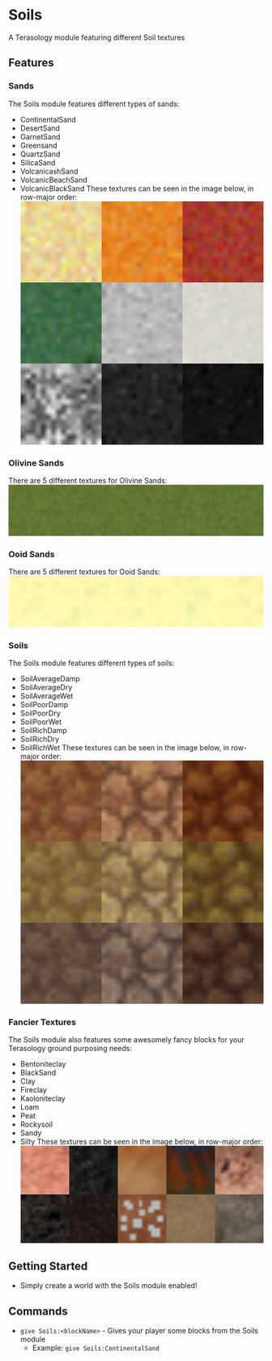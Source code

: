 # Soils
A Terasology module featuring different Soil textures

## Features

### Sands
The Soils module features different types of sands: 
* ContinentalSand
* DesertSand
* GarnetSand
* Greensand
* QuartzSand
* SilicaSand
* VolcanicashSand
* VolcanicBeachSand
* VolcanicBlackSand
These textures can be seen in the image below, in row-major order:
![](media/sands.png)

### Olivine Sands
There are 5 different textures for Olivine Sands:
![](media/olivinesands.png)

### Ooid Sands
There are 5 different textures for Ooid Sands:
![](media/ooidsands.png)

### Soils 
The Soils module features different types of soils: 
* SoilAverageDamp
* SoilAverageDry
* SoilAverageWet
* SoilPoorDamp
* SoilPoorDry
* SoilPoorWet
* SoilRichDamp
* SoilRichDry
* SoilRichWet
These textures can be seen in the image below, in row-major order:
![](media/soils.png)

### Fancier Textures
The Soils module also features some awesomely fancy blocks for your Terasology ground purposing needs:
* Bentoniteclay
* BlackSand
* Clay
* Fireclay
* Kaoloniteclay
* Loam
* Peat
* Rockysoil
* Sandy
* Silty
These textures can be seen in the image below, in row-major order:
![](media/fancy.png)

## Getting Started
* Simply create a world with the Soils module enabled!

## Commands
* `give Soils:<blockName>` - Gives your player some blocks from the Soils module
  * Example: `give Soils:ContinentalSand`